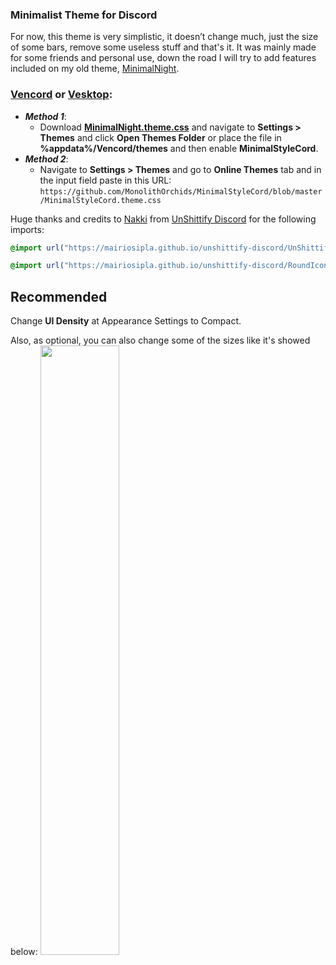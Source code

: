 ### Minimalist Theme for Discord
For now, this theme is very simplistic, it doesn’t change much, just the size of some bars, remove some useless stuff and that's it. It was mainly made for some friends and personal use, down the road I will try to add features included on my old theme, [MinimalNight](https://github.com/MonolithOrchids/MinimalNightTheme/tree/master).

### [**Vencord**](https://vencord.dev) or [**Vesktop**](https://github.com/Vencord/Vesktop):  
- ***Method 1***: 
	- Download [**MinimalNight.theme.css**](https://github.com/MonolithOrchids/MinimalStyleCord/blob/master/MinimalStyleCord.theme.css) and navigate to **Settings > Themes** and click **Open Themes Folder** or place the file in **%appdata%/Vencord/themes** and then enable **MinimalStyleCord**.    
- ***Method 2***: 
	- Navigate to **Settings > Themes** and go to **Online Themes** tab and in the input field paste in this URL:  
```https://github.com/MonolithOrchids/MinimalStyleCord/blob/master/MinimalStyleCord.theme.css```


Huge thanks and credits to [Nakki](https://instagram.com/nak.kiwi) from [UnShittify Discord](https://github.com/MaiRiosIPla/unshittify-discord) for the following imports:
```css
@import url("https://mairiosipla.github.io/unshittify-discord/UnShittifySource.theme.css");
```
```css 
@import url("https://mairiosipla.github.io/unshittify-discord/RoundIconsSource.theme.css");
```
## Recommended
Change **UI Density** at Appearance Settings to Compact.

Also, as optional, you can also change some of the sizes like it's showed below:
<img src="https://i.imgur.com/zSHQs2j.png" width=50% height=50%>
